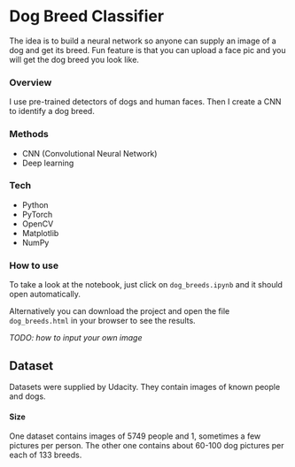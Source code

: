 # Dog Breed Classifier

The idea is to build a neural network so anyone can supply an image of a dog and get its breed. Fun feature is that you can upload a face pic and you will get the dog breed you look like.

### Overview

I use pre-trained detectors of dogs and human faces. Then I create a CNN to identify a dog breed.

### Methods

* CNN (Convolutional Neural Network)
* Deep learning

### Tech

* Python
* PyTorch
* OpenCV
* Matplotlib
* NumPy

### How to use

To take a look at the notebook, just click on `dog_breeds.ipynb` and it should open automatically.

Alternatively you can download the project and open the file `dog_breeds.html` in your browser to see the results.

*TODO: how to input your own image*

## Dataset

Datasets were supplied by Udacity. They contain images of known people and dogs.

#### Size

One dataset contains images of 5749 people and 1, sometimes a few pictures per person.
The other one contains about 60-100 dog pictures per each of 133 breeds.
